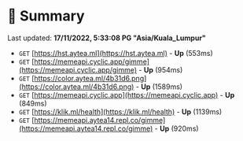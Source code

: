 # 📖 Summary
Last updated: **17/11/2022, 5:33:08 PG "Asia/Kuala_Lumpur"**

- `GET` [https://hst.aytea.ml](https://hst.aytea.ml) - **Up** (553ms)
- `GET` [https://memeapi.cyclic.app/gimme](https://memeapi.cyclic.app/gimme) - **Up** (954ms)
- `GET` [https://color.aytea.ml/4b31d6.png](https://color.aytea.ml/4b31d6.png) - **Up** (1589ms)
- `GET` [https://memeapi.cyclic.app](https://memeapi.cyclic.app) - **Up** (849ms)
- `GET` [https://klik.ml/health](https://klik.ml/health) - **Up** (1139ms)
- `GET` [https://memeapi.aytea14.repl.co/gimme](https://memeapi.aytea14.repl.co/gimme) - **Up** (920ms)
